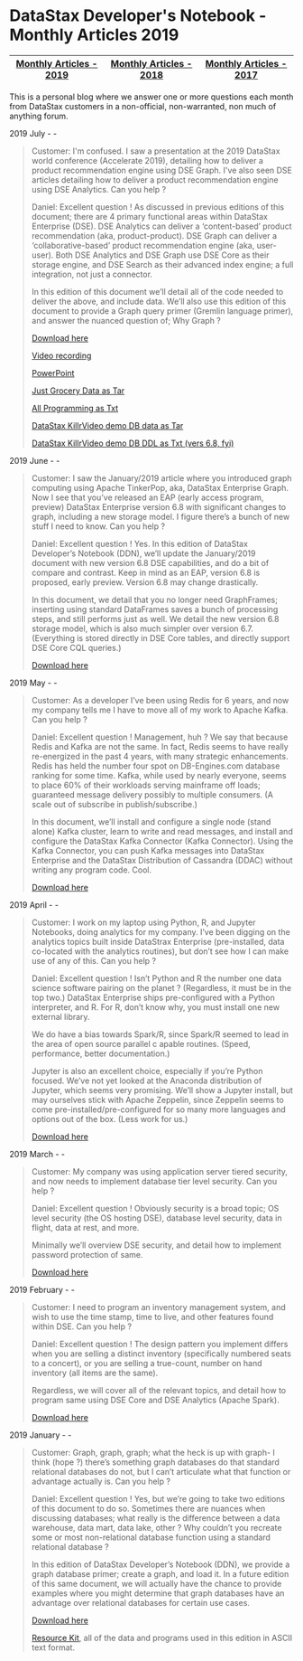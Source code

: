 DataStax Developer's Notebook - Monthly Articles 2019
===================

| **[Monthly Articles - 2019](https://github.com/farrell0/DataStax-Developers-Notebook/blob/master/README.md)** | **[Monthly Articles - 2018](https://github.com/farrell0/DataStax-Developers-Notebook/blob/master/2018/README.md)** | **[Monthly Articles - 2017](https://github.com/farrell0/DataStax-Developers-Notebook/blob/master/2017/README.md)** |
|-------------------------|--------------------------|--------------------------|

This is a personal blog where we answer one or more questions each month from DataStax customers in a non-official, non-warranted, non much of anything forum. 

2019 July - -
>Customer: I'm confused. I saw a presentation at the 2019 DataStax world conference (Accelerate 2019), 
>detailing how to deliver a product recommendation engine using DSE Graph. I've also seen DSE articles 
>detailing how to deliver a product recommendation engine using DSE Analytics. Can you help ?
>
>Daniel: Excellent question ! As discussed in previous editions of this document; there are 4 primary 
>functional areas within DataStax Enterprise (DSE). DSE Analytics can deliver a ‘content-based’ product 
>recommendation (aka, product-product). DSE Graph can deliver a ‘collaborative-based’ product recommendation 
>engine (aka, user-user). Both DSE Analytics and DSE Graph use DSE Core as their storage engine, and DSE 
>Search as their advanced index engine; a full integration, not just a connector.
>
>In this edition of this document we’ll detail all of the code needed to deliver the above, and include 
>data. We’ll also use this edition of this document to provide a Graph query primer (Gremlin language 
>primer), and answer the nuanced question of; Why Graph ?
>
>[Download here](https://github.com/farrell0/DataStax-Developers-Notebook/blob/master/2019/DDN_2019_31a_DSE%2C%20Reco%20Engines.pdf)
>
>[Video recording](https://www.youtube.com/watch?v=15xUt1sZ48U&feature=youtu.be)
>
>[PowerPoint](https://github.com/farrell0/DataStax-Developers-Notebook/blob/master/2019/DDN_2019_31b_DSE%2C%20Reco%20Engines.pptx)
>
>[Just Grocery Data as Tar](https://github.com/farrell0/DataStax-Developers-Notebook/blob/master/2019/DDN_2019_31c_JustGroceryData.tar)
>
>[All Programming as Txt](https://github.com/farrell0/DataStax-Developers-Notebook/blob/master/2019/DDN_2019_31d_AllCommands.txt)
>
>[DataStax KillrVideo demo DB data as Tar](https://github.com/farrell0/DataStax-Developers-Notebook/blob/master/2019/DDN_2019_31e_KillrVideoDataAsPipe.tar)
>
>[DataStax KillrVideo demo DB DDL as Txt (vers 6.8, fyi)](https://github.com/farrell0/DataStax-Developers-Notebook/blob/master/2019/DDN_2019_31f_KillrVideoDDL.cql)


2019 June - -

>Customer: I saw the January/2019 article where you introduced graph computing using Apache TinkerPop, 
>aka, DataStax Enterprise Graph. Now I see that you’ve released an EAP (early access program, preview) 
>DataStax Enterprise version 6.8 with significant changes to graph, including a new storage model. I 
>figure there’s a bunch of new stuff I need to know. Can you help ?
>
>Daniel: Excellent question ! Yes. In this edition of DataStax Developer’s Notebook (DDN), we’ll update 
>the January/2019 document with new version 6.8 DSE capabilities, and do a bit of compare and contrast. 
>Keep in mind as an EAP, version 6.8 is proposed, early preview. Version 6.8 may change drastically.
>
>In this document, we detail that you no longer need GraphFrames; inserting using standard DataFrames
>saves a bunch of processing steps, and still performs just as well. We detail the new version 6.8 
>storage model, which is also much simpler over version 6.7. (Everything is stored directly in DSE Core 
>tables, and directly support DSE Core CQL queries.)
>
>[Download here](https://github.com/farrell0/DataStax-Developers-Notebook/blob/master/2019/DDN_2019_30_GraphPrimer%2068.pdf)


2019 May - -

>Customer: As a developer I’ve been using Redis for 6 years, and now my company tells me I have to move 
>all of my work to Apache Kafka. Can you help ?
>
>Daniel: Excellent question ! Management, huh ? We say that because Redis and Kafka are not the same. 
>In fact, Redis seems to have really re-energized in the past 4 years, with many strategic enhancements. 
>Redis has held the number four spot on DB-Engines.com database ranking for some time. Kafka, while 
>used by nearly everyone, seems to place 60% of their workloads serving mainframe off loads; guaranteed 
>message delivery possibly to multiple consumers. (A scale out of subscribe in publish/subscribe.)
>
>In this document, we’ll install and configure a single node (stand alone) Kafka cluster, learn to write 
>and read messages, and install and configure the DataStax Kafka Connector (Kafka Connector). Using the 
>Kafka Connector, you can push Kafka messages into DataStax Enterprise and the DataStax Distribution of 
>Cassandra (DDAC) without writing any program code. Cool.
>
>[Download here](https://github.com/farrell0/DataStax-Developers-Notebook/blob/master/2019/DDN_2019_29_Kafka.pdf)


2019 April - -

>Customer: I work on my laptop using Python, R, and Jupyter Notebooks, doing analytics for my company. 
>I’ve been digging on the analytics topics built inside DataStrax Enterprise (pre-installed, data co-located 
>with the analytics routines), but don’t see how I can make use of any of this. Can you help ?
>
>Daniel: Excellent question ! Isn’t Python and R the number one data science software pairing on the 
>planet ? (Regardless, it must be in the top two.) DataStax Enterprise ships pre-configured with a 
>Python interpreter, and R. For R, don’t know why, you must install one new external library.
>
>We do have a bias towards Spark/R, since Spark/R seemed to lead in the area of open source parallel c
>apable routines. (Speed, performance, better documentation.)
>
>Jupyter is also an excellent choice, especially if you’re Python focused. We’ve not yet looked at 
>the Anaconda distribution of Jupyter, which seems very promising. We’ll show a Jupyter install, 
>but may ourselves stick with Apache Zeppelin, since Zeppelin seems to come pre-installed/pre-configured 
>for so many more languages and options out of the box. (Less work for us.)
>
>[Download here](https://github.com/farrell0/DataStax-Developers-Notebook/blob/master/2019/DDN_2019_28_Jupyter%2C%20R.pdf)


2019 March - -

>Customer: My company was using application server tiered security, and now needs to implement 
>database tier level security. Can you help ?
>
>Daniel: Excellent question ! Obviously security is a broad topic; OS level security (the OS 
>hosting DSE), database level security, data in flight, data at rest, and more.
>
>Minimally we’ll overview DSE security, and detail how to implement password protection of same.
>
>[Download here](https://github.com/farrell0/DataStax-Developers-Notebook/blob/master/2019/DDN_2019_27_Security.pdf)


2019 February - -

>Customer: I need to program an inventory management system, and wish to use the time stamp, time to 
>live, and other features found within DSE. Can you help ?
>
>Daniel: Excellent question ! The design pattern you implement differs when you are selling a distinct 
>inventory (specifically numbered seats to a concert), or you are selling a true-count, number on hand 
>inventory (all items are the same).
>
>Regardless, we will cover all of the relevant topics, and detail how to program same using DSE Core 
>and DSE Analytics (Apache Spark).
>
>[Download here](https://github.com/farrell0/DataStax-Developers-Notebook/blob/master/2019/DDN_2019_26_Inventory.pdf)


2019 January - - 

>Customer: Graph, graph, graph; what the heck is up with graph- I think (hope ?) there’s something graph 
>databases do that standard relational databases do not, but I can’t articulate what that function or 
>advantage actually is. Can you help ?
>
>Daniel: Excellent question !  Yes, but we’re going to take two editions of this document to do so. Sometimes 
>there are nuances when discussing databases; what really is the difference between a data warehouse, 
>data mart, data lake, other ? Why couldn’t you recreate some or most non-relational database function 
>using a standard relational database ?
>
>In this edition of DataStax Developer’s Notebook (DDN), we provide a graph database primer; create a 
>graph, and load it. In a future edition of this same document, we will actually have the chance to 
>provide examples where you might determine that graph databases have an advantage over relational 
>databases for certain use cases.
>
>[Download here](https://github.com/farrell0/DataStax-Developers-Notebook/blob/master/2019/DDN_2019_25_GraphPrimer.pdf)
>
>[Resource Kit](https://github.com/farrell0/DataStax-Developers-Notebook/blob/master/2019/41%20Simple%20Customer%20Graph.txt), all of the data and programs used in this edition in ASCII text format.
>
